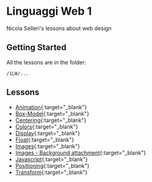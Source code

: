# Linguaggi Web 1

Nicola Selleri's lessons about web design

## Getting Started

All the lessons are in the folder:

```
/1LW/...

```

## Lessons

* [Animation](http://www.quasar-1617.com/1LW/Animations/index.htm){:target="_blank"}
* [Box-Model](http://www.quasar-1617.com/1LW/Box-model/index.htm){:target="_blank"}
* [Centering](http://www.quasar-1617.com/1LW/Centering/index.htm){:target="_blank"}
* [Colors](http://www.quasar-1617.com/1LW/Colors/index.htm){:target="_blank"}
* [Display](http://www.quasar-1617.com/1LW/Display/index.htm){:target="_blank"}
* [Float](http://www.quasar-1617.com/1LW/Float/index.htm){:target="_blank"}
* [Images](http://www.quasar-1617.com/1LW/Images/index.htm){:target="_blank"}
* [Images - Background attachment](http://www.quasar-1617.com/1LW/Images-background-attachment/index.htm){:target="_blank"}
* [Javascript](http://www.quasar-1617.com/1LW/Javascript/index.htm){:target="_blank"}
* [Positioning](http://www.quasar-1617.com/1LW/Positioning/index.htm){:target="_blank"}
* [Transform](http://www.quasar-1617.com/1LW/Transform/index.htm){:target="_blank"}


